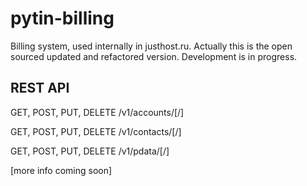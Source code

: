 # pytin-billing

Billing system, used internally in justhost.ru. Actually this is the open sourced updated and refactored version.
Development is in progress.

## REST API

GET, POST, PUT, DELETE
/v1/accounts/[<id>/]

GET, POST, PUT, DELETE
/v1/contacts/[<id>/]

GET, POST, PUT, DELETE
/v1/pdata/[<id>/]

[more info coming soon]
